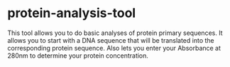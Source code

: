 # protein-analysis-tool
This tool allows you to do basic analyses of protein primary sequences.
It allows you to start with a DNA sequence that will be translated into the corresponding protein sequence.
Also lets you enter your Absorbance at 280nm to determine your protein concentration.
